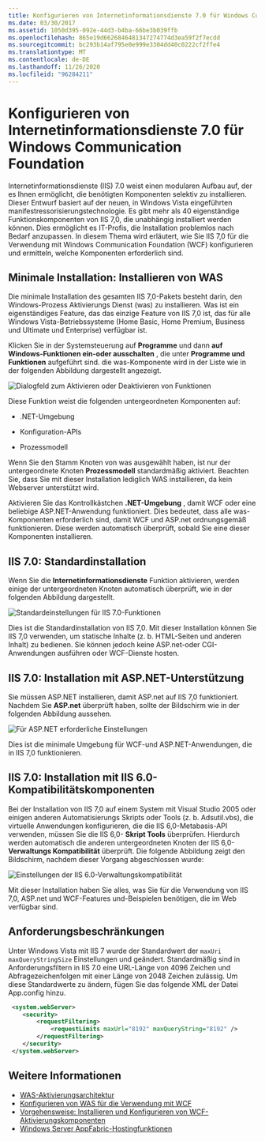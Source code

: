 ```yaml
---
title: Konfigurieren von Internetinformationsdienste 7.0 für Windows Communication Foundation
ms.date: 03/30/2017
ms.assetid: 1050d395-092e-44d3-b4ba-66be3b039ffb
ms.openlocfilehash: 865e19d6626846481347274774d3ea59f2f7ecdd
ms.sourcegitcommit: bc293b14af795e0e999e3304dd40c0222cf2ffe4
ms.translationtype: MT
ms.contentlocale: de-DE
ms.lasthandoff: 11/26/2020
ms.locfileid: "96284211"
---
```

# <a name="configuring-internet-information-services-70-for-windows-communication-foundation"></a>Konfigurieren von Internetinformationsdienste 7.0 für Windows Communication Foundation

Internetinformationsdienste (IIS) 7.0 weist einen modularen Aufbau auf, der es Ihnen ermöglicht, die benötigten Komponenten selektiv zu installieren. Dieser Entwurf basiert auf der neuen, in Windows Vista eingeführten manifestressorisierungstechnologie. Es gibt mehr als 40 eigenständige Funktionskomponenten von IIS 7,0, die unabhängig installiert werden können. Dies ermöglicht es IT-Profis, die Installation problemlos nach Bedarf anzupassen. In diesem Thema wird erläutert, wie Sie IIS 7,0 für die Verwendung mit Windows Communication Foundation (WCF) konfigurieren und ermitteln, welche Komponenten erforderlich sind.

## <a name="minimal-installation-installing-was"></a>Minimale Installation: Installieren von WAS

 Die minimale Installation des gesamten IIS 7,0-Pakets besteht darin, den Windows-Prozess Aktivierungs Dienst (was) zu installieren. Was ist ein eigenständiges Feature, das das einzige Feature von IIS 7,0 ist, das für alle Windows Vista-Betriebssysteme (Home Basic, Home Premium, Business und Ultimate und Enterprise) verfügbar ist.

 Klicken Sie in der Systemsteuerung auf **Programme** und dann **auf Windows-Funktionen ein-oder ausschalten** , die unter **Programme und Funktionen** aufgeführt sind. die was-Komponente wird in der Liste wie in der folgenden Abbildung dargestellt angezeigt.

 ![Dialogfeld zum Aktivieren oder Deaktivieren von Funktionen](media/wcfc-turnfeaturesonoroffs.gif "wcfc_TurnFeaturesOnOrOffs")

 Diese Funktion weist die folgenden untergeordneten Komponenten auf:

- .NET-Umgebung

- Konfiguration-APIs

- Prozessmodell

 Wenn Sie den Stamm Knoten von was ausgewählt haben, ist nur der untergeordnete Knoten **Prozessmodell** standardmäßig aktiviert. Beachten Sie, dass Sie mit dieser Installation lediglich WAS installieren, da kein Webserver unterstützt wird.

 Aktivieren Sie das Kontrollkästchen **.NET-Umgebung** , damit WCF oder eine beliebige ASP.NET-Anwendung funktioniert. Dies bedeutet, dass alle was-Komponenten erforderlich sind, damit WCF und ASP.net ordnungsgemäß funktionieren. Diese werden automatisch überprüft, sobald Sie eine dieser Komponenten installieren.

## <a name="iis-70-default-installation"></a>IIS 7.0: Standardinstallation

 Wenn Sie die **Internetinformationsdienste** Funktion aktivieren, werden einige der untergeordneten Knoten automatisch überprüft, wie in der folgenden Abbildung dargestellt.

 ![Standardeinstellungen für IIS 7.0-Funktionen](media/wcfc-turningfeaturesonoroff2.gif "wcfc_TurningFeaturesOnOrOff2")

 Dies ist die Standardinstallation von IIS 7,0. Mit dieser Installation können Sie IIS 7,0 verwenden, um statische Inhalte (z. b. HTML-Seiten und anderen Inhalt) zu bedienen. Sie können jedoch keine ASP.net-oder CGI-Anwendungen ausführen oder WCF-Dienste hosten.

## <a name="iis-70-installation-with-aspnet-support"></a>IIS 7.0: Installation mit ASP.NET-Unterstützung

 Sie müssen ASP.NET installieren, damit ASP.net auf IIS 7,0 funktioniert. Nachdem Sie **ASP.net** überprüft haben, sollte der Bildschirm wie in der folgenden Abbildung aussehen.

 ![Für ASP.NET erforderliche Einstellungen](media/wcfc-trunfeaturesonoroff3s.gif "wcfc_TrunFeaturesOnOrOFf3s")

 Dies ist die minimale Umgebung für WCF-und ASP.NET-Anwendungen, die in IIS 7,0 funktionieren.

## <a name="iis-70-installation-with-iis-60-compatibility-components"></a>IIS 7.0: Installation mit IIS 6.0-Kompatibilitätskomponenten

 Bei der Installation von IIS 7,0 auf einem System mit Visual Studio 2005 oder einigen anderen Automatisierungs Skripts oder Tools (z. b. Adsutil.vbs), die virtuelle Anwendungen konfigurieren, die die IIS 6,0-Metabasis-API verwenden, müssen Sie die IIS 6,0- **Skript Tools** überprüfen. Hierdurch werden automatisch die anderen untergeordneten Knoten der IIS 6,0- **Verwaltungs Kompatibilität** überprüft. Die folgende Abbildung zeigt den Bildschirm, nachdem dieser Vorgang abgeschlossen wurde:

 ![Einstellungen der IIS 6.0-Verwaltungskompatibilität](media/scfc-turnfeaturesonoroff5s.gif "scfc_TurnFeaturesOnOrOff5s")

 Mit dieser Installation haben Sie alles, was Sie für die Verwendung von IIS 7,0, ASP.net und WCF-Features und-Beispielen benötigen, die im Web verfügbar sind.

## <a name="request-limits"></a>Anforderungsbeschränkungen

 Unter Windows Vista mit IIS 7 wurde der Standardwert der `maxUri` `maxQueryStringSize` Einstellungen und geändert. Standardmäßig sind in Anforderungsfiltern in IIS 7.0 eine URL-Länge von 4096 Zeichen und Abfragezeichenfolgen mit einer Länge von 2048 Zeichen zulässig. Um diese Standardwerte zu ändern, fügen Sie das folgende XML der Datei App.config hinzu.

```xml
 <system.webServer>
    <security>
        <requestFiltering>
            <requestLimits maxUrl="8192" maxQueryString="8192" />
        </requestFiltering>
    </security>
 </system.webServer>
 ```

## <a name="see-also"></a>Weitere Informationen

- [WAS-Aktivierungsarchitektur](was-activation-architecture.md)
- [Konfigurieren von WAS für die Verwendung mit WCF](configuring-the-wpa--service-for-use-with-wcf.md)
- [Vorgehensweise: Installieren und Konfigurieren von WCF-Aktivierungskomponenten](how-to-install-and-configure-wcf-activation-components.md)
- [Windows Server AppFabric-Hostingfunktionen](/previous-versions/appfabric/ee677189(v=azure.10))
